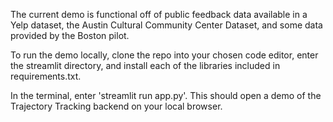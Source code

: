 The current demo is functional off of public feedback data available in a Yelp dataset, the Austin Cultural Community Center Dataset, and some data provided by the Boston pilot. 

To run the demo locally, clone the repo into your chosen code editor, enter the streamlit directory, and install each of the libraries included in requirements.txt. 

In the terminal, enter 'streamlit run app.py'. This should open a demo of the Trajectory Tracking backend on your local browser. 
